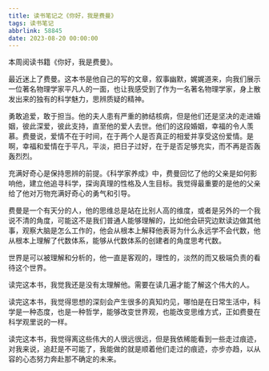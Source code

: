 ```yaml
---
title: 读书笔记之《你好，我是费曼》
tags: 读书笔记
abbrlink: 58845
date: 2023-08-20 00:00:00
---
```


本周阅读书籍《你好，我是费曼》。

最近迷上了费曼。这本书是他自己的写的文章，叙事幽默，娓娓道来，向我们展示一位著名物理学家平凡人的一面，也让我感受到了作为一名著名物理学家，身上散发出来的独有的科学魅力，思辨质疑的精神。

勇敢追爱，敢于担当。他的夫人患有严重的肺结核病，但是他们还是坚决的走进婚姻，彼此深爱，彼此支持，直至他的爱人去世。他们的这段婚姻，幸福的令人羡慕。费曼说，爱情不在于时间，在于两个人是否真正的相爱并享受这份爱情。是啊，幸福和爱情在于平凡，平淡，把日子过好，在于是否足够充实，而不再是否轰轰烈烈。

充满好奇心是保持思辨的前提。《科学家养成》中，费曼回忆了他的父亲是如何影响他，建立他追寻科学，探询真理的性格及人生目标。我觉得最重要的是他的父亲给了他对万物充满好奇心的勇气和引导。

费曼是一个有天分的人，他的思维总是站在比别人高的维度，或者是另外的一个我说不清的角度，可能这不是我们普通人能够理解的，比如他会研究边默读边做其他事，观察大脑是怎么工作的，他会从根本上解释他表哥为什么永远学不会代数，他从根本上理解了代数体系，能够从代数体系的创建者的角度思考代数。

世界是可以被理解和分析的，他一直是客观的，理性的，淡然的而又极端负责的看待这个世界。

读完这本书，我觉我还是没有太理解他。需要在读几遍才能了解这个伟大的人。

读完这本书，我觉得思想的深刻会产生很多的真知灼见，哪怕是在日常生活中，科学是一种态度，也是一种哲学，能够改变世界观，也能改变思维方式，正如费曼在科学观里说的一样。

读完这本书，我觉得离这些伟大的人很远很远，但是我依稀能看到一些走过痕迹，对我来说，追赶是不可能了，我能做的就是顺着他们走过的痕迹，亦步亦趋，以从容的心态努力奔赴那不确定的未来。







